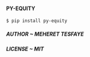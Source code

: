 #### PY-EQUITY
```shell script
$ pip install py-equity
```
##### AUTHOR ~ MEHERET TESFAYE
##### LICENSE ~ MIT
